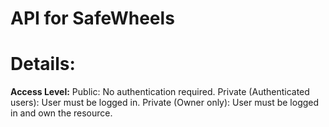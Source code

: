 # API for SafeWheels

# Details:

**Access Level:**
Public: No authentication required.
Private (Authenticated users): User must be logged in.
Private (Owner only): User must be logged in and own the resource.
